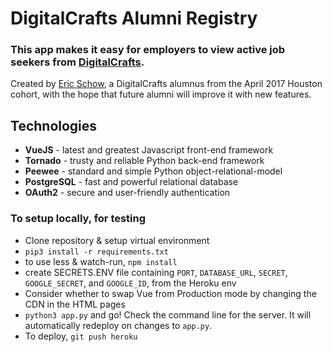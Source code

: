 # DigitalCrafts Alumni Registry

### This app makes it easy for employers to view active job seekers from [DigitalCrafts](http://digitalcrafts.com "DigitalCrafts Homepage").

Created by [Eric Schow](https://ericmschow.com "Eric's Portfolio"), a DigitalCrafts alumnus from the April 2017 Houston cohort, with the hope that future alumni will improve it with new features.

## Technologies
* __VueJS__ - latest and greatest Javascript front-end framework
* __Tornado__ - trusty and reliable Python back-end framework
* __Peewee__ - standard and simple Python object-relational-model
* __PostgreSQL__ - fast and powerful relational database
* __OAuth2__ - secure and user-friendly authentication

### To setup locally, for testing

* Clone repository & setup virtual environment
* `pip3 install -r requirements.txt`
* to use less & watch-run, `npm install`
* create SECRETS.ENV file containing `PORT`, `DATABASE_URL`, `SECRET`, `GOOGLE_SECRET`, and `GOOGLE_ID`, from the Heroku env
* Consider whether to swap Vue from Production mode by changing the CDN in the HTML pages
* `python3 app.py` and go! Check the command line for the server. It will automatically redeploy on changes to `app.py`.
* To deploy, `git push heroku`
